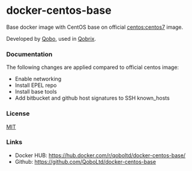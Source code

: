 docker-centos-base
========================

Base docker image with CentOS base on official [centos:centos7](https://hub.docker.com/_/centos/) image.

Developed by [Qobo](https://www.qobo.biz), used in [Qobrix](https://qobrix.com).

### Documentation

The following changes are applied compared to official centos image:

* Enable networking
* Install EPEL repo
* Install base tools
* Add bitbucket and github host signatures to SSH known_hosts

### License

[MIT](https://github.com/QoboLtd/docker-centos-base/blob/master/LICENSE)

### Links

* Docker HUB: https://hub.docker.com/r/qoboltd/docker-centos-base/
* Github: https://github.com/QoboLtd/docker-centos-base

